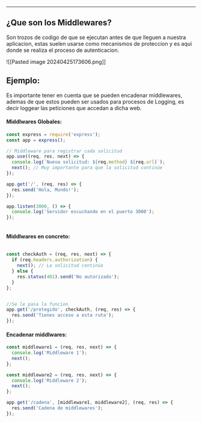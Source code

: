 
---
## ¿Que son los Middlewares?
Son trozos de codigo de que se  ejecutan antes de que lleguen a nuestra aplicacion, estas suelen usarse como mecanismos de proteccion y es aqui donde se realiza el proceso de autenticacion.


![[Pasted image 20240425173606.png]]
## Ejemplo:
Es importante tener en cuenta que se pueden encadenar middlewares, ademas de que estos pueden ser usados para procesos de Logging, es decir loggear las peticiones que accedan a dicha web.


#### Middlwares Globales:
```js
const express = require('express');
const app = express();

// Middleware para registrar cada solicitud
app.use((req, res, next) => {
  console.log(`Nueva solicitud: ${req.method} ${req.url}`);
  next(); // Muy importante para que la solicitud continúe
});

app.get('/', (req, res) => {
  res.send('Hola, Mundo!');
});

app.listen(3000, () => {
  console.log('Servidor escuchando en el puerto 3000');
});



```


#### Middlwares en concreto:

```javascript

const checkAuth = (req, res, next) => {
  if (req.headers.authorization) {
    next(); // La solicitud continúa
  } else {
    res.status(401).send('No autorizado');
  }
};


//Se le pasa la funcion
app.get('/protegido', checkAuth, (req, res) => {
  res.send('Tienes acceso a esta ruta');
});

```


#### Encadenar middlwares:

```js
const middleware1 = (req, res, next) => {
  console.log('Middleware 1');
  next();
};

const middleware2 = (req, res, next) => {
  console.log('Middleware 2');
  next();
};

app.get('/cadena', [middleware1, middleware2], (req, res) => {
  res.send('Cadena de middlewares');
});

```

